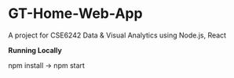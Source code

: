 # GT-Home-Web-App
A project for CSE6242 Data &amp; Visual Analytics using Node.js, React

**Running Locally**

npm install -> npm start

